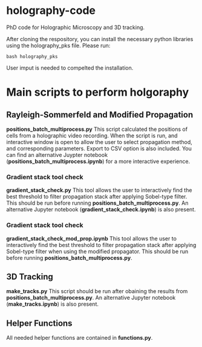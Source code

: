 # holography-code
PhD code for Holographic Microscopy and 3D tracking.

After cloning the respository, you can install the necessary python libraries using the holography_pks file. Please run:

```
bash holography_pks
```
User imput is needed to compelted the installation.

# Main scripts to perform holgoraphy
## Rayleigh-Sommerfeld and Modified Propagation
**positions_batch_multiprocess.py**
This script calculated the positions of cells from a holographic video recording.
When the script is run, and interactive window is open to allow the user to select propagation method, and corresponding parameters. Export to CSV option is also included. You can find an alternative Juypter notebook (**positions_batch_multiprocess.ipynb**) for a more interactive experience.

### Gradient stack tool check
**gradient_stack_check.py**
This tool allows the user to interactively find the best threshold to filter propagation stack after applying Sobel-type filter. This should be run before running **positions_batch_multiprocess.py**. An alternative Jupyter notebook (**gradient_stack_check.ipynb**) is also present.

### Gradient stack tool check
**gradient_stack_check_mod_prop.ipynb**
This tool allows the user to interactively find the best threshold to filter propagation stack after applying Sobel-type filter when using the modified propagator. This should be run before running **positions_batch_multiprocess.py**.

## 3D Tracking
**make_tracks.py**
This script should be run after obaining the results from **positions_batch_multiprocess.py**. An alternative Jupyter notebook (**make_tracks.ipynb**) is also present.

## Helper Functions
All needed helper functions are contained in **functions.py**.


